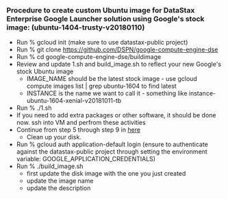 ### Procedure to create custom Ubuntu image for DataStax Enterprise Google Launcher solution using Google's stock image: (ubuntu-1404-trusty-v20180110)

* Run % gcloud init (make sure to use datastax-public project)
* Run % git clone https://github.com/DSPN/google-compute-engine-dse
* Run % cd google-compute-engine-dse/buildimage
* Review and update 1.sh and build_image.sh to reflect your new Google's stock Ubuntu image
    * IMAGE_NAME should be the latest stock image - use gcloud compute images list | grep ubuntu-1604 to find latest
    * INSTANCE is the name we want to call it - something like instance-ubuntu-1604-xenial-v20181011-tb
* Run % ./1.sh
* If you need to add extra packages or other software, it should be done now. ssh into VM and perfrom these activities
* Continue from step 5 through step 9 in [here](https://cloud.google.com/launcher/docs/partners/technical-components)
   * Clean up your disk.
* Run % gcloud auth application-default login (ensure to authenticate against the datastax-public project through setting the environment variable: GOOGLE_APPLICATION_CREDENTIALS)
* Run % ./build_image.sh  
   * first update the disk image with the one you just created
   * update the image name
   * update the description

